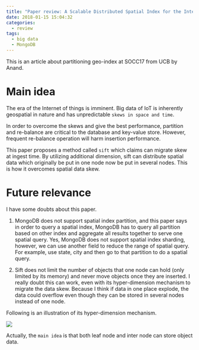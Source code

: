 ```yaml
---
title: "Paper review: A Scalable Distributed Spatial Index for the Internet-of-Things"
date: 2018-01-15 15:04:32
categories:
  - review
tags:
  - big data
  - MongoDB
---
```

This is an article about partitioning geo-index at SOCC17 from UCB by Anand.

# Main idea
The era of the Internet of things is imminent. Big data of IoT is inherently geospatial in nature and has unpredictable `skews in space and time`.

In order to overcome the skews and give the best performance, partition and re-balance are critical to the database and key-value store. However, frequent re-balance operation will harm insertion performance.
<!-- more -->
This paper proposes a method called `sift` which claims can migrate skew at ingest time. By utilizing additional dimension, sift can distribute spatial data which originally be put in one node now be put in several nodes. This is how it overcomes spatial data skew.

# Future relevance
I have some doubts about this paper.
1. MongoDB does not support spatial index partition, and this paper says in order to query a spatial index, MongoDB has to query all partition based on other index and aggregate all results together to serve one spatial query.
Yes, MongoDB does not support spatial index sharding, however, we can use another field to reduce the range of spatial query. For example, use state, city and then go to that partition to do a spatial query.

2. Sift does not limit the number of objects that one node can hold (only limited by its memory) and never move objects once they are inserted. I really doubt this can work, even with its hyper-dimension mechanism to migrate the data skew. Because I think if data in one place explode, the data could overflow even though they can be stored in several nodes instead of one node.

Following is an illustration of its hyper-dimension mechanism.

![](1.png)

Actually, the `main idea` is that both leaf node and inter node can store object data.

